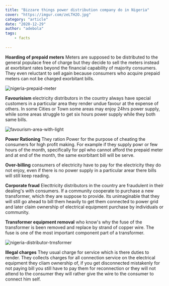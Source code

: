 ```yaml
---
title: "Bizzare things power distribution company do in Nigeria"
cover: "https://imgur.com/zeLTH2O.jpg"
category: "article"
date: "2020-12-29"
author: "adebola"
tags:
    - facts
    
---
```


**Hoarding of prepaid meters**
  Meters are supposed to be distributed to the general populace free of charge but they decide to sell the meters instead at exorbitant rates beyond the financial capability of majority consumers. They even reluctant to sell again because consumers who acquire prepaid meters can not be charged exorbitant bills.

![nigeria-prepaid-meter](https://imgur.com/hhqITuW.jpg)

**Favourisism**
  electricity distributors in the country always have special customers in a particular area they render undue favour at the expense of others. In some Cities or Town some areas may enjoy 24hrs power supply, while some areas struggle to get six hours power supply while they both same bills.

![favourism-area-with-light](https://imgur.com/V0yHww5.jpg)

**Power Rationing**
  They ration Power for the purpose of     cheating the consumers for high profit making. For example if they supply powr or few hours of the month, specifically for ppl who cannot afford the prepaid meter and at end of the month, the same exorbitant bill will be serve.

**Over-billing**
  consumers of electricity have to pay for the electricity they do not enjoy, even if there is no power supply in a particular arear there bills will still keep reading.

**Corporate fraud**
  Electtricity distributors in the country are fraudulent in their dealing's with consumers. If a community cooperate to purchase a new transformer, which they are suppose to provide. Its unimaginable that they will still go ahead to bill them heavily to get them connected to power grid and later claim ownership of electrical equipment purchase by individuals or community.

**Transformer equipment removal**
  who know's why the fuse of the transformer is been removed and replace by strand of copper wire. The fuse is one of the most important component part of a transformer.

![nigeria-distributor-trnsformer](https://i.imgur.com/PafP8F5.jpg)

**Illegal charges**
 They usual charge for service which is there duties to render. They collects charges for all connection service on the electrical equipment they cliam ownership of, if you get disconnected mistakenly for not paying bill you still have to pay them for reconnection or they will not attend to the consumer they will rather give the wire to the consumer to connect him self.